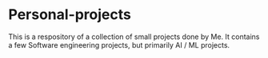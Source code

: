 # Personal-projects

This is a respository of a collection of small projects done by Me. It contains a few Software engineering projects, but primarily AI / ML projects.
